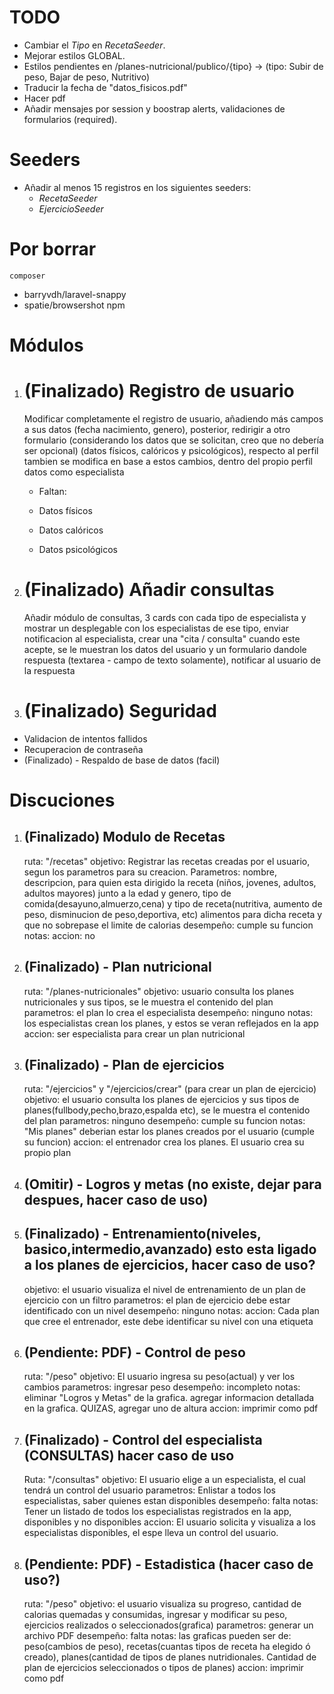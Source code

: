 # TODO

-   Cambiar el _Tipo_ en _RecetaSeeder_.
-   Mejorar estilos GLOBAL.
-   Estilos pendientes en /planes-nutricional/publico/{tipo} -> (tipo: Subir de peso, Bajar de peso, Nutritivo)
-   Traducir la fecha de "datos_fisicos.pdf"
-   Hacer pdf
-   Añadir mensajes por session y boostrap alerts, validaciones de formularios (required).

# Seeders

-   Añadir al menos 15 registros en los siguientes seeders:
    -   _RecetaSeeder_
    -   _EjercicioSeeder_

# Por borrar

    composer

-   barryvdh/laravel-snappy
-   spatie/browsershot
    npm

# Módulos

1. # (Finalizado) Registro de usuario

    Modificar completamente el registro de usuario, añadiendo más campos a sus datos (fecha nacimiento, genero), posterior, redirigir a otro formulario (considerando los datos que se solicitan, creo que no debería ser opcional) (datos físicos, calóricos y psicológicos), respecto al perfil tambien se modifica en base a estos cambios, dentro del propio perfil datos como especialista

    - Faltan:

    - Datos físicos
    - Datos calóricos
    - Datos psicológicos

2. # (Finalizado) Añadir consultas

    Añadir módulo de consultas, 3 cards con cada tipo de especialista y mostrar un desplegable con los especialistas de ese tipo, enviar notificacion al especialista, crear una "cita / consulta" cuando este acepte, se le muestran los datos del usuario y un formulario dandole respuesta (textarea - campo de texto solamente), notificar al usuario de la respuesta

3. # (Finalizado) Seguridad

-   Validacion de intentos fallidos
-   Recuperacion de contraseña
-   (Finalizado) - Respaldo de base de datos (facil)

# Discuciones

1. ## (Finalizado) Modulo de Recetas

    ruta: "/recetas"
    objetivo: Registrar las recetas creadas por el usuario,
    segun los parametros para su creacion.
    Parametros: nombre, descripcion, para quien esta dirigido la receta
    (niños, jovenes, adultos, adultos mayores) junto a la edad y genero, tipo de comida(desayuno,almuerzo,cena) y tipo de receta(nutritiva, aumento de peso, disminucion de peso,deportiva, etc)
    alimentos para dicha receta y que no sobrepase el limite de calorias
    desempeño: cumple su funcion
    notas:
    accion: no

2. ## (Finalizado) - Plan nutricional

    ruta: "/planes-nutricionales"
    objetivo: usuario consulta los planes nutricionales y sus tipos, se le muestra el contenido del plan
    parametros: el plan lo crea el especialista
    desempeño: ninguno
    notas: los especialistas crean los planes, y estos se veran reflejados en la app
    accion: ser especialista para crear un plan nutricional

3. ## (Finalizado) - Plan de ejercicios

    ruta: "/ejercicios" y "/ejercicios/crear" (para crear un plan de ejercicio)
    objetivo: el usuario consulta los planes de ejercicios y sus tipos de planes(fullbody,pecho,brazo,espalda etc), se le muestra el contenido del plan
    parametros: ninguno
    desempeño: cumple su funcion
    notas: "Mis planes" deberian estar los planes creados por el usuario (cumple su funcion)
    accion: el entrenador crea los planes. El usuario crea su propio plan

4. ## (Omitir) - Logros y metas (no existe, dejar para despues, hacer caso de uso)

5. ## (Finalizado) - Entrenamiento(niveles, basico,intermedio,avanzado) esto esta ligado a los planes de ejercicios, hacer caso de uso?

    objetivo: el usuario visualiza el nivel de entrenamiento de un plan de ejercicio con un filtro
    parametros: el plan de ejercicio debe estar identificado con un nivel
    desempeño: ninguno
    notas:
    accion: Cada plan que cree el entrenador, este debe identificar su nivel con una etiqueta

6. ## (Pendiente: PDF) - Control de peso

    ruta: "/peso"
    objetivo: El usuario ingresa su peso(actual) y ver los cambios
    parametros: ingresar peso
    desempeño: incompleto
    notas: eliminar "Logros y Metas" de la grafica. agregar informacion detallada en la grafica. QUIZAS, agregar uno de altura
    accion: imprimir como pdf

7. ## (Finalizado) - Control del especialista (CONSULTAS) hacer caso de uso

    Ruta: "/consultas"
    objetivo: El usuario elige a un especialista, el cual tendrá un control del usuario
    parametros: Enlistar a todos los especialistas, saber quienes estan disponibles
    desempeño: falta
    notas: Tener un listado de todos los especialistas registrados en la app, disponibles y no disponibles
    accion: El usuario solicita y visualiza a los especialistas disponibles, el espe lleva un control del usuario.

8. ## (Pendiente: PDF) - Estadistica (hacer caso de uso?)

    ruta: "/peso"
    objetivo: el usuario visualiza su progreso, cantidad de calorias quemadas y consumidas, ingresar y modificar su peso, ejercicios realizados o seleccionados(grafica)
    parametros: generar un archivo PDF
    desempeño: falta
    notas: las graficas pueden ser de: peso(cambios de peso), recetas(cuantas tipos de receta ha elegido ó creado), planes(cantidad de tipos de planes nutridionales. Cantidad de plan de ejercicios seleccionados o tipos de planes)
    accion: imprimir como pdf
